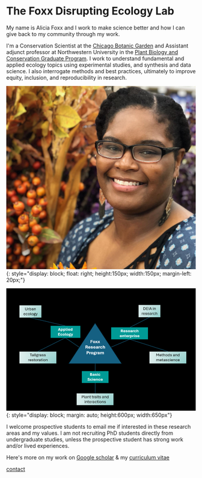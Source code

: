 # The Foxx Disrupting Ecology Lab

My name is Alicia Foxx and I work to make science better and how I can give back to my community through my work.

I'm a Conservation Scientist at the [Chicago Botanic Garden](https://www.chicagobotanic.org/research) and Assistant adjunct professor at Northwestern University in the [Plant Biology and Conservation Graduate Program](https://plantbiology.northwestern.edu/). I work to understand fundamental and applied ecology topics using experimental studies, and synthesis and data science. I also interrogate methods and best practices, ultimately to improve equity, inclusion, and reproducibility in research.

![](images/Foxx_headshot.jpg){: style="display: block; float: right; height:150px; width:150px; margin-left: 20px;"}

![](images/Foxx_research_map.png){: style="display: block; margin: auto; height:600px; width:650px"}

I welcome prospective students to email me if interested in these research areas and my values. I am not recruiting PhD students directly from undergraduate studies, unless the prospective student has strong work and/or lived experiences.  

Here's more on my work on [Google scholar](https://scholar.google.com/citations?user=nlWrL0YAAAAJ&hl=en) & my [curriculum vitae](https://github.com/aliciafoxx/AF/blob/main/Foxx_CV.pdf)

[contact](mailto:afoxx@chicagobotanic.org)
